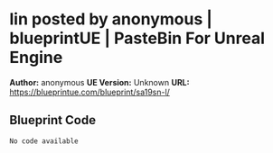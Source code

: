 # lin posted by anonymous | blueprintUE | PasteBin For Unreal Engine

**Author:** anonymous
**UE Version:** Unknown
**URL:** https://blueprintue.com/blueprint/sa19sn-l/

## Blueprint Code
```ue4
No code available
```
